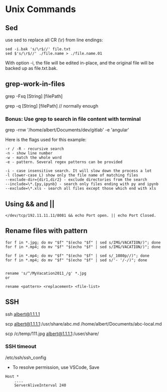 
# Unix Commands

## Sed

use sed to replace all CR (\r) from line endings:

```
sed -i.bak 's/\r$//' file.txt
sed $'s/\r$//' ./file.name > ./file.name.01
```

With option -i, the file will be edited in-place, and the original file will be backed up as file.txt.bak.

## grep-work-in-files

grep -Fxq [String] [filePath]

grep -q [String] [filePath] // normally enough

### Bonus: Use grep to search in file content with terminal

grep -rnw '/home/albert/Documents/dev/gitlab' -e 'angular'

Here is the flags used for this example:

```
-r / -R - recursive search
-n - show line number
-w - match the whole word
-e - pattern. Several regex patterns can be provided

-i - case insensitive search. It will slow down the process a lot
-l (lower-case L) show only the file name of matching files
--exclude-dir={dir1,dir2} - exclude directories from the search
--include=\*.{py,ipynb} - search only files ending with py and ipynb
--exclude=\*.xls - search all files except those which end with xls
```

## Using && and ||

```
</dev/tcp/192.11.11.11/8081 && echo Port open. || echo Port Closed.
```

## Rename files with pattern

```
for f in *.jpg; do mv "$f" "$(echo "$f" | sed s/IMG/VACATION/)"; done
for f in *.mp4; do mv "$f" "$(echo "$f" | sed s/IMG/VACATION/)"; done

for f in *.mp4; do mv "$f" "$(echo "$f" | sed s/_1080p//)"; done
for f in *.mp4; do mv "$f" "$(echo "$f" | sed s/'- '/-/)"; done


rename 's/^/MyVacation2011_/g' *.jpg
or

rename <pattern> <replacement> <file-list>
```

## SSH

ssh albert@1.1.1.1 

scp albert@1.1.1.1:/usr/share/abc.md /home/albert/Documents/abc-local.md

scp /c/temp/111.jpg albert@1.1.1.1:/user/share/


### SSH timeout

/etc/ssh/ssh_config

- To resolve permission, use VSCode, Save

```
Host *
    ....
    ServerAliveInterval 240
```

